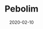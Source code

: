 ---
template: SingleToy
title: Pebolim
status: Featured / Published
date: '2020-02-10'
featuredImage: https://brincadeira.co/products/list_pebolim.png
price: R$100,00
excerpt: >-
  Pebolim está esperando descrição.
categories:
  - category: Outros
meta:
  canonicalLink: 'https://brincadeira.co/brinquedos/pebolim/'
  noindex: false
  title: Pebolim
  description: Deus criou pudim e depois descansou. Eu não vou matar minha irmã. Eu não vou matar minha irmã. Eu não vou matar minha irmã. Assistindo o gelo derreter. Isto é divertido.
---